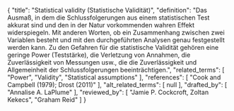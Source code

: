 {
    "title": "Statistical validity (Statistische Validität)",
    "definition": "Das Ausmaß, in dem die Schlussfolgerungen aus einem statistischen Test akkurat sind und den in der Natur vorkommenden wahren Effekt widerspiegeln. Mit anderen Worten, ob ein Zusammenhang zwischen zwei Variablen besteht und mit den durchgeführten Analysen genau festgestellt werden kann. Zu den Gefahren für die statistische Validität gehören eine geringe Power (Teststärke), die Verletzung von Annahmen, die Zuverlässigkeit von Messungen usw., die die Zuverlässigkeit und Allgemeinheit der Schlussfolgerungen beeinträchtigen.",
    "related_terms": [
        "Power",
        "Validity",
        "Statistical assumptions"
    ],
    "references": [
        "Cook and Campbell (1979); Drost (2011)"
    ],
    "alt_related_terms": [
        null
    ],
    "drafted_by": [
        "Annalise A. LaPlume"
    ],
    "reviewed_by": [
        "Jamie P. Cockcroft, Zoltan Kekecs",
        "Graham Reid"
    ]
}